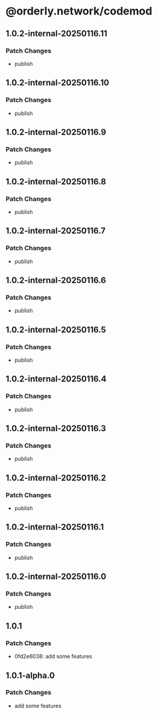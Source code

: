 # @orderly.network/codemod

## 1.0.2-internal-20250116.11

### Patch Changes

- publish

## 1.0.2-internal-20250116.10

### Patch Changes

- publish

## 1.0.2-internal-20250116.9

### Patch Changes

- publish

## 1.0.2-internal-20250116.8

### Patch Changes

- publish

## 1.0.2-internal-20250116.7

### Patch Changes

- publish

## 1.0.2-internal-20250116.6

### Patch Changes

- publish

## 1.0.2-internal-20250116.5

### Patch Changes

- publish

## 1.0.2-internal-20250116.4

### Patch Changes

- publish

## 1.0.2-internal-20250116.3

### Patch Changes

- publish

## 1.0.2-internal-20250116.2

### Patch Changes

- publish

## 1.0.2-internal-20250116.1

### Patch Changes

- publish

## 1.0.2-internal-20250116.0

### Patch Changes

- publish

## 1.0.1

### Patch Changes

- 0fd2e6038: add some features

## 1.0.1-alpha.0

### Patch Changes

- add some features
